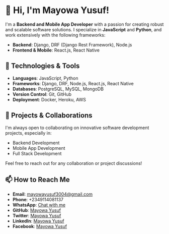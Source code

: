 # 👋 Hi, I'm Mayowa Yusuf!

I'm a **Backend and Mobile App Developer** with a passion for creating robust and scalable software solutions. I specialize in **JavaScript** and **Python**, and work extensively with the following frameworks:

- **Backend**: Django, DRF (Django Rest Framework), Node.js
- **Frontend & Mobile**: React.js, React Native

## 🔧 Technologies & Tools

- **Languages**: JavaScript, Python
- **Frameworks**: Django, DRF, Node.js, React.js, React Native
- **Databases**: PostgreSQL, MySQL, MongoDB
- **Version Control**: Git, GitHub
- **Deployment**: Docker, Heroku, AWS

## 🚀 Projects & Collaborations

I'm always open to collaborating on innovative software development projects, especially in:

- Backend Development
- Mobile App Development
- Full Stack Development

Feel free to reach out for any collaboration or project discussions!

## 📫 How to Reach Me

- **Email**: [mayowayusuf3004@gmail.com](mailto:mayowayusuf3004@gmail.com)
- **Phone**: +2349114081137
- **WhatsApp**: [Chat with me](https://wa.me/2349114081137)
- **GitHub**: [Mayowa Yusuf](https://github.com/Crane04)
- **Twitter**: [Mayowa Yusuf](https://x.com/Craennie)
- **LinkedIn**: [Mayowa Yusuf](https://www.linkedin.com/in/yusuf-mayowa-2031522a0)
- **Facebook**: [Mayowa Yusuf](https://www.facebook.com/profile.php?id=100071760025096)
